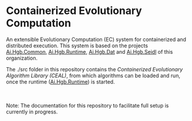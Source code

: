 # Containerized Evolutionary Computation
An extensible Evolutionary Computation (EC) system for containerized and distributed execution. This system is based on the projects [Ai.Hgb.Common][common], [Ai.Hgb.Runtime][runtime], [Ai.Hgb.Dat][dat] and [Ai.Hgb.Seidl][seidl] of this organization.

The ./src folder in this repository contains the *Containerized Evolutionary Algorithm Library (CEAL)*, from which algorithms can be loaded and run, once the runtime ([Ai.Hgb.Runtime][runtime]) is started.

<br/><br/>
Note: The documentation for this repository to facilitate full setup is currently in progress.


[common]: https://github.com/prescriptiveanalytics/Ai.Hgb.Common
[runtime]: https://github.com/prescriptiveanalytics/Ai.Hgb.Runtime
[seidl]: https://github.com/prescriptiveanalytics/Ai.Hgb.Seidl
[dat]: https://github.com/prescriptiveanalytics/Ai.Hgb.Dat